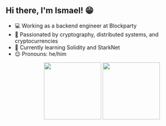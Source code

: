 ## Hi there, I'm Ismael! 😁

- 💻 Working as a backend engineer at Blockparty
- 🔗 Passionated by cryptography, distributed systems, and cryptocurrencies
- 🌱 Currently learning Solidity and StarkNet
- 😉 Pronouns: he/him

<p align="center">
    <img
        height="150em"
        src="https://github-readme-stats.vercel.app/api?username=medisco&show_icons=true&hide_border=true&theme=dracula&custom_title=GitHub%20Stats""
    />
    <a href="https://wakatime.com/@medisco"><img height="150em" src="https://github-readme-stats.vercel.app/api/wakatime?username=medisco&show_icons=true&hide_border=true&layout=compact&langs_count=6&theme=dracula&custom_title=Week%20Stats" /></a>
</p>
